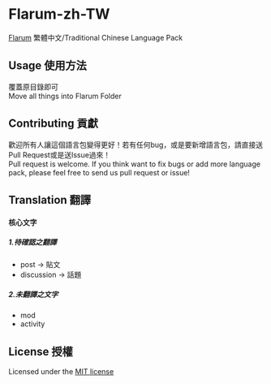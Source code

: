 # Flarum-zh-TW
[Flarum](http://flarum.org) 繁體中文/Traditional Chinese Language Pack  

## Usage 使用方法

覆蓋原目錄即可  
Move all things into Flarum Folder

## Contributing 貢獻

歡迎所有人讓這個語言包變得更好！若有任何bug，或是要新增語言包，請直接送Pull Request或是送Issue過來！   
Pull request is welcome. If you think want to fix bugs or add more language pack, please feel free to send us pull request or issue!

## Translation 翻譯

#### 核心文字
##### 1.待確認之翻譯

* post -> 貼文
* discussion -> 話題

##### 2.未翻譯之文字

* mod
* activity

## License 授權

Licensed under the [MIT license](http://www.opensource.org/licenses/mit-license.php)


